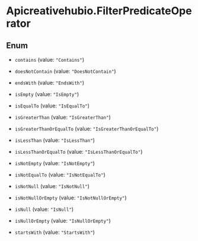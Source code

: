 # Apicreativehubio.FilterPredicateOperator

## Enum


* `contains` (value: `"Contains"`)

* `doesNotContain` (value: `"DoesNotContain"`)

* `endsWith` (value: `"EndsWith"`)

* `isEmpty` (value: `"IsEmpty"`)

* `isEqualTo` (value: `"IsEqualTo"`)

* `isGreaterThan` (value: `"IsGreaterThan"`)

* `isGreaterThanOrEqualTo` (value: `"IsGreaterThanOrEqualTo"`)

* `isLessThan` (value: `"IsLessThan"`)

* `isLessThanOrEqualTo` (value: `"IsLessThanOrEqualTo"`)

* `isNotEmpty` (value: `"IsNotEmpty"`)

* `isNotEqualTo` (value: `"IsNotEqualTo"`)

* `isNotNull` (value: `"IsNotNull"`)

* `isNotNullOrEmpty` (value: `"IsNotNullOrEmpty"`)

* `isNull` (value: `"IsNull"`)

* `isNullOrEmpty` (value: `"IsNullOrEmpty"`)

* `startsWith` (value: `"StartsWith"`)


